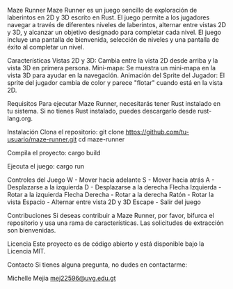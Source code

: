 Maze Runner
Maze Runner es un juego sencillo de exploración de laberintos en 2D y 3D escrito en Rust. El juego permite a los jugadores navegar a través de diferentes niveles de laberintos, alternar entre vistas 2D y 3D, y alcanzar un objetivo designado para completar cada nivel. El juego incluye una pantalla de bienvenida, selección de niveles y una pantalla de éxito al completar un nivel.

Características
Vistas 2D y 3D: Cambia entre la vista 2D desde arriba y la vista 3D en primera persona.
Mini-mapa: Se muestra un mini-mapa en la vista 3D para ayudar en la navegación.
Animación del Sprite del Jugador: El sprite del jugador cambia de color y parece "flotar" cuando está en la vista 2D.


Requisitos
Para ejecutar Maze Runner, necesitarás tener Rust instalado en tu sistema. Si no tienes Rust instalado, puedes descargarlo desde rust-lang.org.

Instalación
Clona el repositorio:
git clone https://github.com/tu-usuario/maze-runner.git
cd maze-runner

Compila el proyecto:
cargo build

Ejecuta el juego:
cargo run

Controles del Juego
W - Mover hacia adelante
S - Mover hacia atrás
A - Desplazarse a la izquierda
D - Desplazarse a la derecha
Flecha Izquierda - Rotar a la izquierda
Flecha Derecha - Rotar a la derecha
Ratón - Rotar la vista
Espacio - Alternar entre vista 2D y 3D
Escape - Salir del juego

Contribuciones
Si deseas contribuir a Maze Runner, por favor, bifurca el repositorio y usa una rama de características. Las solicitudes de extracción son bienvenidas.

Licencia
Este proyecto es de código abierto y está disponible bajo la Licencia MIT.

Contacto
Si tienes alguna pregunta, no dudes en contactarme:

Michelle Mejía
mej22596@uvg.edu.gt 